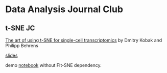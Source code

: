 # Data Analysis Journal Club

## t-SNE JC

[The art of using t-SNE for single-cell transcriptomics](https://www.nature.com/articles/s41467-019-13056-x) by Dmitry Kobak and Philipp Behrens

[slides](https://docs.google.com/presentation/d/1ObV6S6bhaX4MhfuFXqDQDp-o9itGCV_v9OahqyvoSRY/edit?usp=sharing)

demo [notebook](notebooks/tsne_demo.ipynb) without FIt-SNE dependency.
